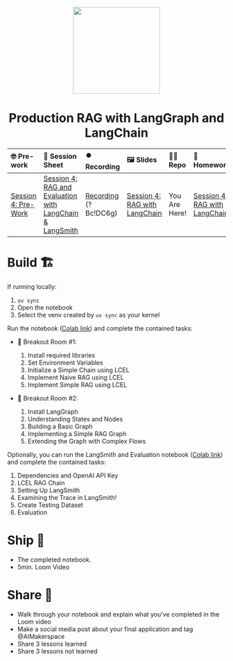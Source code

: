 <p align = "center" draggable=”false” ><img src="https://github.com/AI-Maker-Space/LLM-Dev-101/assets/37101144/d1343317-fa2f-41e1-8af1-1dbb18399719" 
     width="200px"
     height="auto"/>
</p>

## <h1 align="center" id="heading">Production RAG with LangGraph and LangChain</h1>

| 🤓 Pre-work | 📰 Session Sheet | ⏺️ Recording     | 🖼️ Slides        | 👨‍💻 Repo         | 📝 Homework      | 📁 Feedback       |
|:-----------------|:-----------------|:-----------------|:-----------------|:-----------------|:-----------------|:-----------------|
| [Session 4: Pre-Work](https://www.notion.so/Session-4-RAG-and-Evaluation-with-LangChain-LangSmith-17bcd547af3d805aa734d01fce1a057e?pvs=4#183cd547af3d8048a602eb915836bef9)| [Session 4: RAG and Evaluation with LangChain & LangSmith](https://www.notion.so/Session-4-RAG-and-Evaluation-with-LangChain-LangSmith-17bcd547af3d805aa734d01fce1a057e) | [Recording](https://us02web.zoom.us/rec/share/K3JiMwGgEmwt9a1NMJ-NDSPEm8OkTbMNVvd0EtiqvYI2lsCjtlxJHree_lJ_pkf1.seCwf2ZRyF0ru0Rb) (?Bc!DC6g)  | [Session 4: RAG with LangChain](https://www.canva.com/design/DAGcIXWQbdg/_h_4Y8AQIB9R5Kl9HmG8xQ/edit?utm_content=DAGcIXWQbdg&utm_campaign=designshare&utm_medium=link2&utm_source=sharebutton) | You Are Here! | [Session 4: RAG with LangChain](https://docs.google.com/forms/d/e/1FAIpQLSeaJqV4RduOdgbUtBPDv63Yk-8HhlHf-C6yWHL4O9rcNDcAgQ/viewform?usp=sharing) | [AIE5 Feedback 1/23](https://forms.gle/pzwREd3RVRgp6D4q9) |


# Build 🏗️

If running locally:

1. `uv sync`
2. Open the notebook
3. Select the venv created by `uv sync` as your kernel

Run the notebook ([Colab link](https://colab.research.google.com/drive/16oa0AloaLOTm94l0dmqUYN3bLe846UZk?usp=sharing)) and complete the contained tasks:

- 🤝 Breakout Room #1:
  1. Install required libraries
  2. Set Environment Variables  
  3. Initialize a Simple Chain using LCEL
  4. Implement Naive RAG using LCEL
  5. Implement Simple RAG using LCEL

- 🤝 Breakout Room #2:
  1. Install LangGraph
  2. Understanding States and Nodes
  3. Building a Basic Graph
  4. Implementing a Simple RAG Graph
  5. Extending the Graph with Complex Flows

Optionally, you can run the LangSmith and Evaluation notebook ([Colab link](https://colab.research.google.com/drive/1QPLFCEfRK9NmPgca0Rb6TyJUw1lB7o-l?usp=sharing)) and complete the contained tasks:

1.  Dependencies and OpenAI API Key
2. LCEL RAG Chain
3. Setting Up LangSmith
4. Examining the Trace in LangSmith!
5. Create Testing Dataset
6. Evaluation

# Ship 🚢

- The completed notebook. 
- 5min. Loom Video

# Share 🚀
- Walk through your notebook and explain what you've completed in the Loom video
- Make a social media post about your final application and tag @AIMakerspace
- Share 3 lessons learned
- Share 3 lessons not learned